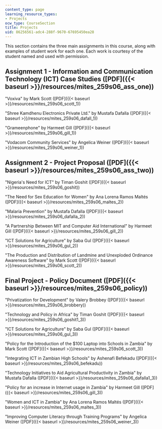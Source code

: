 ```yaml
---
content_type: page
learning_resource_types:
- Projects
ocw_type: CourseSection
title: Projects
uid: 86256561-adc4-288f-9670-67695450ea28
---
```


This section contains the three main assignments in this course, along with examples of student work for each one. Each work is courtesy of the student named and used with permission.

Assignment 1 - Information and Communication Technology (ICT) Case Studies ([PDF]({{< baseurl >}}/resources/mites_259s06_ass_one))
----------------------------------------------------------------------------------------------------------------------------------

"Voxiva" by Mark Scott ([PDF]({{< baseurl >}}/resources/mites_259s06_scott_1))

"Shree Kamdhenu Electronics Private Ltd." by Mustafa Dafalla ([PDF]({{< baseurl >}}/resources/mites_259s06_dafall_1))

"Grameenphone" by Harmeet Gill ([PDF]({{< baseurl >}}/resources/mites_259s06_gill_1))

"Vodacom Community Services" by Angelica Weiner ([PDF]({{< baseurl >}}/resources/mites_259s06_weiner_1))

Assignment 2 - Project Proposal ([PDF]({{< baseurl >}}/resources/mites_259s06_ass_two))
---------------------------------------------------------------------------------------

"Nigeria's Need for ICT" by Timan Goshit ([PDF]({{< baseurl >}}/resources/mites_259s06_goshit))

"The Need for Sex Education for Women" by Ana Lorena Ramos Maltés ([PDF]({{< baseurl >}}/resources/mites_259s06_maltes_2))

"Malaria Prevention" by Mustafa Dafalla ([PDF]({{< baseurl >}}/resources/mites_259s06_dafalla_2))

"A Partnership Between MIT and Computer Aid International" by Harmeet Gill ([PDF]({{< baseurl >}}/resources/mites_259s06_gill_2))

"ICT Solutions for Agriculture" by Saba Gul ([PDF]({{< baseurl >}}/resources/mites_259s06_gul_2))

"The Production and Distribution of Landmine and Unexploded Ordinance Awareness Software" by Mark Scott ([PDF]({{< baseurl >}}/resources/mites_259s06_scott_2))

Final Project - Policy Document ([PDF]({{< baseurl >}}/resources/mites_259s06_policy))
--------------------------------------------------------------------------------------

"Privatization for Development" by Valery Brobbey ([PDF]({{< baseurl >}}/resources/mites_259s06_brobbery))

"Technology and Policy in Africa" by Timan Goshit ([PDF]({{< baseurl >}}/resources/mites_259s06_goshit1_3))

"ICT Solutions for Agriculture" by Saba Gul ([PDF]({{< baseurl >}}/resources/mites_259s06_gul_3))

"Policy for the Introduction of the $100 Laptop into Schools in Zambia" by Mark Scott ([PDF]({{< baseurl >}}/resources/mites_259s06_scott_3))

"Integrating ICT in Zambian High Schools" by Ashenafi Befekadu ([PDF]({{< baseurl >}}/resources/mites_259s06_befekadu))

"Technology Initiatives to Aid Agricultural Productivity in Zambia" by Mustafa Dafalla ([PDF]({{< baseurl >}}/resources/mites_259s06_dafalla1_3))

"Policy for an increase in Internet usage in Zambia" by Harmeet Gill ([PDF]({{< baseurl >}}/resources/mites_259s06_gill_3))

"Women and ICT in Zambia" by Ana Lorena Ramos Maltés ([PDF]({{< baseurl >}}/resources/mites_259s06_maltes_3))

"Improving Computer Literacy through Training Programs" by Angelica Weiner ([PDF]({{< baseurl >}}/resources/mites_259s06_weiner_3))